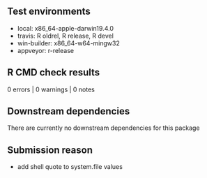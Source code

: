 ## Test environments
* local: x86_64-apple-darwin19.4.0
* travis: R oldrel, R release, R devel
* win-builder: x86_64-w64-mingw32
* appveyor: r-release

## R CMD check results
0 errors | 0 warnings | 0 notes

## Downstream dependencies
There are currently no downstream dependencies for this package

## Submission reason
* add shell quote to system.file values
